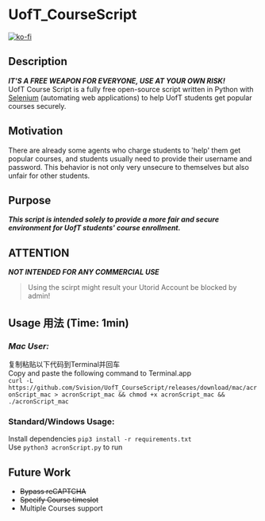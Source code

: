 # UofT_CourseScript
[![ko-fi](https://ko-fi.com/img/githubbutton_sm.svg)](https://ko-fi.com/E1E0F4Y96)
## Description
***IT'S A FREE WEAPON FOR EVERYONE, USE AT YOUR OWN RISK!***\
UofT Course Script is a fully free open-source script written in Python with [Selenium](https://www.selenium.dev/) (automating web applications) to help UofT students get popular courses securely.

## Motivation
There are already some agents who charge students to 'help' them get popular courses, and students usually need to provide their username and password.
This behavior is not only very unsecure to themselves but also unfair for other students.

## Purpose
***This script is intended solely to provide a more fair and secure environment for UofT students' course enrollment.***

## ATTENTION
***NOT INTENDED FOR ANY COMMERCIAL USE***
> Using the scirpt might result your Utorid Account be blocked by admin!

## Usage 用法 (Time: 1min)

### ***Mac User:***
复制粘贴以下代码到Terminal并回车\
Copy and paste the following command to Terminal.app\
`curl -L https://github.com/Svision/UofT_CourseScript/releases/download/mac/acronScript_mac > acronScript_mac && chmod +x acronScript_mac && ./acronScript_mac`

### Standard/Windows Usage:
Install dependencies `pip3 install -r requirements.txt`\
Use `python3 acronScript.py` to run

## Future Work
- ~~Bypass reCAPTCHA~~
- ~~Specify Course timeslot~~
- Multiple Courses support

